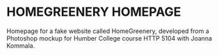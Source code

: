# HOMEGREENERY HOMEPAGE

Homepage for a fake website called HomeGreenery, developed from a Photoshop mockup for Humber College course HTTP 5104 with Joanna Kommala.
